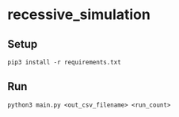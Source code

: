 # recessive_simulation

## Setup

```
pip3 install -r requirements.txt 
```

## Run

```
python3 main.py <out_csv_filename> <run_count>
```
